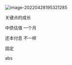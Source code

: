 ![image-20220428195321285](/Users/cz/Library/Application%20Support/typora-user-images/image-20220428195321285.png)



关键点的成长 

中债估值     一个月  

还本付息  不一样    

固定   



abs  